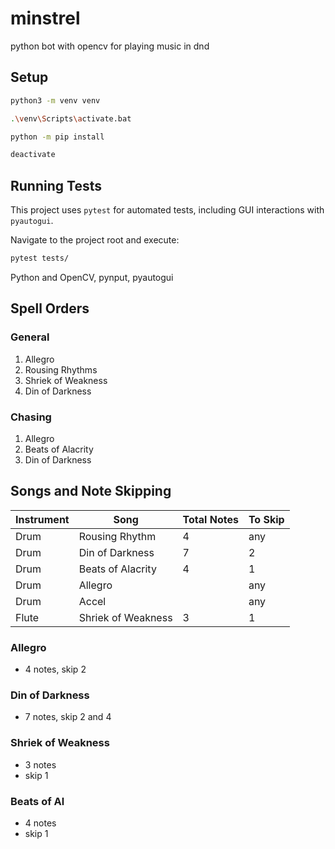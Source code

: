 # minstrel
python bot with opencv for playing music in dnd


## Setup

```sh
python3 -m venv venv

.\venv\Scripts\activate.bat

python -m pip install

deactivate
```

## Running Tests

This project uses `pytest` for automated tests, including GUI interactions with `pyautogui`. 

Navigate to the project root and execute:

```sh
pytest tests/
```



Python and OpenCV, pynput, pyautogui



## Spell Orders

### General

1. Allegro
2. Rousing Rhythms
3. Shriek of Weakness
4. Din of Darkness

### Chasing

1. Allegro
2. Beats of Alacrity
3. Din of Darkness

## Songs and Note Skipping

| Instrument | Song               | Total Notes | To Skip |
| ---------- | ------------------ | ----------- | ------- |
| Drum       | Rousing Rhythm     | 4           | any     |
| Drum       | Din of Darkness    | 7           | 2       |
| Drum       | Beats of Alacrity  | 4           | 1       |
| Drum       | Allegro            |             | any     |
| Drum       | Accel              |             | any     |
| Flute      | Shriek of Weakness | 3           | 1       |

### Allegro

- 4 notes, skip 2

### Din of Darkness

- 7 notes, skip 2 and 4

### Shriek of Weakness

- 3 notes
- skip 1

### Beats of Al

- 4 notes
- skip 1